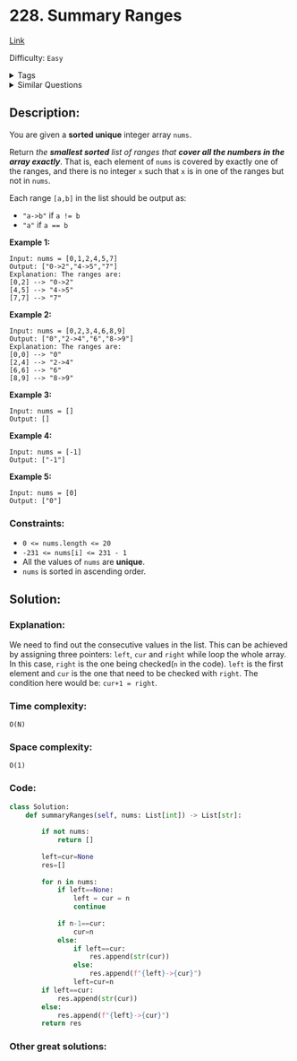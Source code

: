 # 228. Summary Ranges
[Link](https://leetcode.com/problems/summary-ranges/)

Difficulty: `Easy`

<details>
<summary> Tags</summary>

`Array`
</details>

<details>
<summary> Similar Questions</summary>

[Missing Ranges](https://leetcode.com/problems/missing-ranges/)	`Easy`

[Data Stream as Disjoint Intervals](https://leetcode.com/problems/data-stream-as-disjoint-intervals/)	`Hard`


</details>

## Description:  
You are given a **sorted unique** integer array `nums`.

Return _the **smallest sorted** list of ranges that **cover all the numbers in
the array exactly**_. That is, each element of `nums` is covered by exactly
one of the ranges, and there is no integer `x` such that `x` is in one of the
ranges but not in `nums`.

Each range `[a,b]` in the list should be output as:

  * `"a->b"` if `a != b`
  * `"a"` if `a == b`



**Example 1:**

    
    
    Input: nums = [0,1,2,4,5,7]
    Output: ["0->2","4->5","7"]
    Explanation: The ranges are:
    [0,2] --> "0->2"
    [4,5] --> "4->5"
    [7,7] --> "7"
    

**Example 2:**

    
    
    Input: nums = [0,2,3,4,6,8,9]
    Output: ["0","2->4","6","8->9"]
    Explanation: The ranges are:
    [0,0] --> "0"
    [2,4] --> "2->4"
    [6,6] --> "6"
    [8,9] --> "8->9"
    

**Example 3:**

    
    
    Input: nums = []
    Output: []
    

**Example 4:**

    
    
    Input: nums = [-1]
    Output: ["-1"]
    

**Example 5:**

    
    
    Input: nums = [0]
    Output: ["0"]
    



### Constraints:

  * `0 <= nums.length <= 20`
  * `-231 <= nums[i] <= 231 - 1`
  * All the values of `nums` are **unique**.
  * `nums` is sorted in ascending order.



## Solution:  


### Explanation:  
We need to find out the consecutive values in the list.
This can be achieved by assigning three pointers: `left`, `cur` and `right` while loop the whole array.
In this case, `right` is the one being checked(`n` in the code).
`left` is the first element and `cur` is the one that need to be checked with `right`.
The condition here would be: `cur+1 = right`. 


### Time complexity:  
`O(N)`  


### Space complexity:  
`O(1)`  


### Code:  
```python
class Solution:
    def summaryRanges(self, nums: List[int]) -> List[str]:
        
        if not nums:
            return []
        
        left=cur=None
        res=[]
        
        for n in nums:
            if left==None:
                left = cur = n
                continue
            
            if n-1==cur:
                cur=n
            else:
                if left==cur:
                    res.append(str(cur))
                else:
                    res.append(f"{left}->{cur}")
                left=cur=n
        if left==cur:
            res.append(str(cur))
        else:
            res.append(f"{left}->{cur}")
        return res
```


### Other great solutions:

